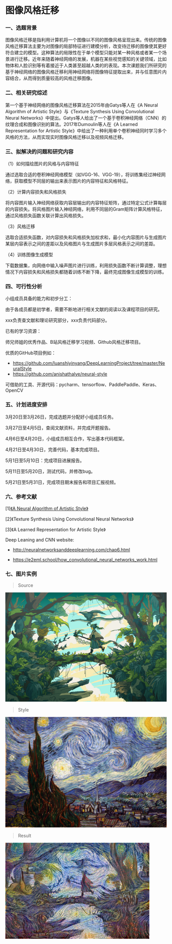 



# 图像风格迁移

### 一、**选题背景**

图像风格迁移是指利用计算机将一个图像以不同的图像风格呈现出来。传统的图像风格迁移算法主要为对图像的局部特征进行建模分析，改变待迁移的图像使其更好符合建立的模型。这种算法的局限性在于单个模型只能对某一种风格或者某一个场景进行迁移。近年来随着神经网络的发展，机器在某些视觉感知的关键领域，比如物体和人脸识别等有着接近于人类甚至超越人类的的表现。本次课题我们所研究的基于神经网络的图像风格迁移利用神经网络将图像特征提取出来，并与任意图片内容结合，从而得到质量较高的风格迁移图像。

### 二、**相关研究综述**

第一个基于神经网络的图像风格迁移算法在2015年由Gatys等人在《A Neural Algorithm of Artistic Style》与《Texture Synthesis Using Convolutional Neural Networks》中提出。Gatys等人给出了一个基于卷积神经网络（CNN）的纹理合成和图像识别的算法。2017年Dumoulin等人在《A Learned Representation for Artistic Style》中给出了一种利用单个卷积神经同时学习多个风格的方法，从而实现实时图像风格迁移以及视频风格迁移。

### 三、**拟解决的问题和研究内容**

（1）如何描绘图片的风格与内容特征

通过选取合适的卷积神经网络模型（如VGG-16、VGG-19），将训练集经过神经网络，获取模型不同层的输出来表示图片的内容特征和风格特征。

（2）计算内容损失和风格损失

将内容图片输入神经网络获取内容层输出的内容特征矩阵，通过特定公式计算每层的内容损失。将风格图片输入神经网络，利用不同层的Gram矩阵计算风格特征，通过风格损失函数关联计算出风格损失。

（3）风格迁移

选取合适损失函数，对内容损失和风格损失加权求和，最小化内容图片与生成图片某层内容表示之间的差距以及风格图片与生成图片多层风格表示之间的差距。

（4）训练图像生成模型

下载数据集，向网络中输入噪声图片进行训练，利用损失函数不断计算调整，理想情况下内容损失和风格损失都随着训练不断下降，最终完成图像生成模型的训练。

### **四、可行性分析**

小组成员具备的能力和初步分工：

由于各成员都是初学者，需要不断地进行相关文献的阅读以及课程项目的研究。

xxx负责查文献和理论研究部分，xxx负责代码部分。

已有的学习资源：

师兄师姐的优秀作品、B站风格迁移学习视频、Github风格迁移项目。

优质的GitHub项目例如：

- https://github.com/luanshiyinyang/DeepLearningProject/tree/master/NeuralStyle    
- https://github.com/anishathalye/neural-style 

可借助的工具、开源代码：pycharm、tensorflow、PaddlePaddle、Keras、OpenCV

### **五、计划进度安排**

3月20日至3月26日，完成选题并分配好小组成员任务。

3月27日至4月5日，查阅文献资料，并完成开题报告。

4月6日至4月20日，小组成员相互合作，写出基本代码框架。

4月21日至4月30日，完善代码，基本完成项目。

5月1日至5月10日：完成项目进展报告。

5月11日至5月20日，测试代码，并修改bug。

5月21日至5月31日，完成项目期末报告和项目汇报视频。

### 六、**参考文献**

[1][《A Neural Algorithm of Artistic Style》](https://arxiv.org/pdf/1508.06576.pdf)

[2]《Texture Synthesis Using Convolutional Neural Networks》

[3]《A Learned Representation for Artistic Style》

Deep Leaning and CNN website:

- http://neuralnetworksanddeeplearning.com/chap6.html

- https://e2eml.school/how_convolutional_neural_networks_work.html	



### **七、图片实例**

> Source

![source](https://github.com/Tiannia/intro_to_ai/blob/main/img-folder/content.jpg)

> Style

![style](https://github.com/Tiannia/intro_to_ai/blob/main/img-folder/style.jpg)

> Result

![result](https://github.com/Tiannia/intro_to_ai/blob/main/img-folder/20.jpg)
